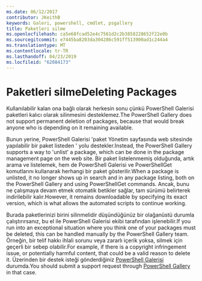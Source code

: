 ```yaml
---
ms.date: 06/12/2017
contributor: JKeithB
keywords: Galeri, powershell, cmdlet, psgallery
title: Paketleri silme
ms.openlocfilehash: ca5e68fcad52e4c7561d2c2b3858228652f22e0b
ms.sourcegitcommit: e7445ba8203da304286c591ff513900ad1c244a4
ms.translationtype: MT
ms.contentlocale: tr-TR
ms.lasthandoff: 04/23/2019
ms.locfileid: "62084173"
---
```

# <a name="deleting-packages"></a><span data-ttu-id="bcf91-103">Paketleri silme</span><span class="sxs-lookup"><span data-stu-id="bcf91-103">Deleting Packages</span></span>

<span data-ttu-id="bcf91-104">Kullanılabilir kalan ona bağlı olarak herkesin sonu çünkü PowerShell Galerisi paketleri kalıcı olarak silinmesini desteklemez.</span><span class="sxs-lookup"><span data-stu-id="bcf91-104">The PowerShell Gallery does not support permanent deletion of packages, because that would break anyone who is depending on it remaining available.</span></span>

<span data-ttu-id="bcf91-105">Bunun yerine, PowerShell Galerisi 'paket Yönetim sayfasında web sitesinde yapılabilir bir paket listeden ' yolu destekler.</span><span class="sxs-lookup"><span data-stu-id="bcf91-105">Instead, the PowerShell Gallery supports a way to 'unlist' a package, which can be done in the package management page on the web site.</span></span>
<span data-ttu-id="bcf91-106">Bir paket listelenmemiş olduğunda, artık arama ve listelemek, hem de PowerShell Galerisi ve PowerShellGet komutlarını kullanarak herhangi bir paket gösterilir.</span><span class="sxs-lookup"><span data-stu-id="bcf91-106">When a package is unlisted, it no longer shows up in search and in any package listing, both on the PowerShell Gallery and using PowerShellGet commands.</span></span>
<span data-ttu-id="bcf91-107">Ancak, bunu ne çalışmaya devam etmek otomatik betikler sağlar, tam sürümü belirterek indirilebilir kalır.</span><span class="sxs-lookup"><span data-stu-id="bcf91-107">However, it remains downloadable by specifying its exact version, which is what allows the automated scripts to continue working.</span></span>

<span data-ttu-id="bcf91-108">Burada paketlerinizi birini silinmelidir düşündüğünüz bir olağanüstü durumla çalıştırırsanız, bu el ile PowerShell Galerisi ekibi tarafından işlenebilir.</span><span class="sxs-lookup"><span data-stu-id="bcf91-108">If you run into an exceptional situation where you think one of your packages must be deleted, this can be handled manually by the PowerShell Gallery team.</span></span>
<span data-ttu-id="bcf91-109">Örneğin, bir telif hakkı ihlali sorunu veya zararlı içerik yoksa, silmek için geçerli bir sebep olabilir.</span><span class="sxs-lookup"><span data-stu-id="bcf91-109">For example, if there is a copyright infringement issue, or potentially harmful content, that could be a valid reason to delete it.</span></span>
<span data-ttu-id="bcf91-110">Üzerinden bir destek isteği gönderdiğiniz [PowerShell Galerisi](http://www.PowerShellGallery.com) durumda.</span><span class="sxs-lookup"><span data-stu-id="bcf91-110">You should submit a support request through [PowerShell Gallery](http://www.PowerShellGallery.com) in that case.</span></span>
